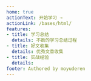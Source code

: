 ```yaml
---
home: true
actionText: 开始学习 →
actionLink: /bases/html/
features:
- title: 学习总结
  details: 不断的学习总结过程
- title: 好文收集
  details: 优秀文章收集
- title: 实战经验
  details: 
footer: Authored by moyuderen
---
```

